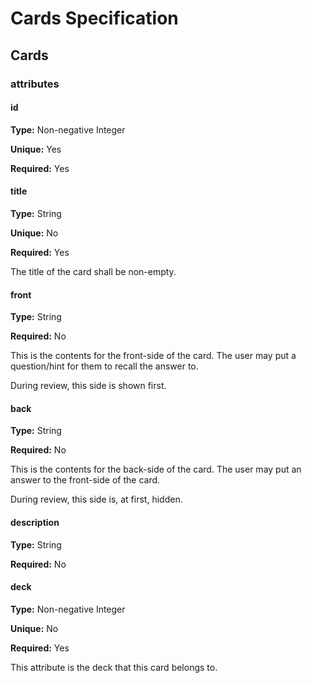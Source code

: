 Cards Specification
===================

## Cards

### attributes

#### id

**Type:** Non-negative Integer

**Unique:** Yes

**Required:** Yes

#### title

**Type:** String

**Unique:** No

**Required:** Yes

The title of the card shall be non-empty.

#### front

**Type:** String

**Required:** No

This is the contents for the front-side of the card. The user may put a question/hint for them to recall the answer to.

During review, this side is shown first.

#### back

**Type:** String

**Required:** No

This is the contents for the back-side of the card. The user may put an answer to the front-side of the card.

During review, this side is, at first, hidden.

#### description

**Type:** String

**Required:** No

#### deck

**Type:** Non-negative Integer

**Unique:** No

**Required:** Yes

This attribute is the deck that this card belongs to.


